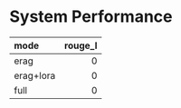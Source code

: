 # System Performance

| mode      |   rouge_l |
|:----------|----------:|
| erag      |         0 |
| erag+lora |         0 |
| full      |         0 |

